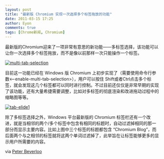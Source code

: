 ```yaml
---
layout: post
title: "最新版 Chromium 实现一次选择多个标签拖放的功能"
date: 2011-03-15 17:25
author: Eyon
comments: true
tags: [Chrome新闻, Chromium]
---
```

最新版的Chromium迎来了一项非常有意思的新功能——多标签选择，该功能可以让你一次选择多个标签拖放，而不是像以前那样一次只能操作一个标签。

<a href="http://img.chromi.org/2011/03/multi-tab-selection.jpg">![multi-tab-selection](http://img.chromi.org/2011/03/multi-tab-selection.jpg "multi-tab-selection")</a>

目前这一功能已经在 Windows 版 Chromium 上初步实现了（需要使用命令行参数&lt;--enable-multi-tab-selection&gt;），用户可以按住 Shift或者Ctrl点击多个标签，就会发现这几个标签都可以同时进行控制。不过目前还仅仅是非常早期的实现了该功能，还有大量希捷需要调整，比如对多标签的彻底渲染和改进拖动过程中的缩略图等等。

<a href="http://img.chromi.org/2011/03/tab-elide1.jpg">![](http://img.chromi.org/2011/03/tab-elide1.jpg "tab-elide1")</a>

除了多标签选择之外，Windows 平台最新版的 Chromium 标签栏还有一个改进，就是当相邻的两个/多个标签中包含有相同的标题时，自动过滤掉相同的那一部分而显示主要内容。比如上图中三个标签的标题都包含 “Chromium Blog”，而后面两个与之相邻的标签就将这两个单词过滤掉了，此举旨在让标签能够更多的显示用户所需要的内容。

via [Peter Beverloo](http://peter.sh/2011/03/multiple-tab-selection-tab-title-elation-animations-api-and-a-new-chromium-logo/)


